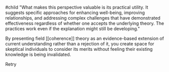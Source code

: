 #child 
"What makes this perspective valuable is its practical utility. It suggests specific approaches for enhancing well-being, improving relationships, and addressing complex challenges that have demonstrated effectiveness regardless of whether one accepts the underlying theory. The practices work even if the explanation might still be developing."

By presenting field [[coherence]] theory as an evidence-based extension of current understanding rather than a rejection of it, you create space for skeptical individuals to consider its merits without feeling their existing knowledge is being invalidated.

Retry